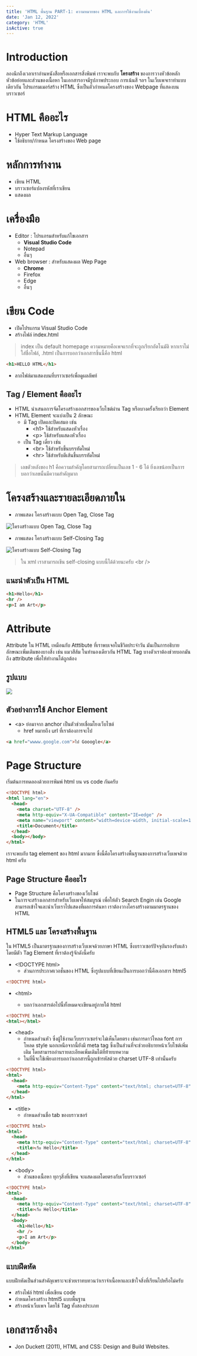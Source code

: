 ```yaml
---
title: 'HTML พื้นฐาน PART-1: ความหมายของ HTML และการใช้งานเบื้องต้น'
date: 'Jan 12, 2022'
category: 'HTML'
isActive: true
---
```


# Introduction

ลองนึกถึงเวลาเราอ่านหนังสือหรือเอกสารสิ่งพิมพ์ เราจะพบกับ **โครงสร้าง** ของการวางหัวข้อหลัก หัวข้อย่อยและส่วนของเนื้อหา ในเอกสารอาจมีรูปภาพประกอบ การเน้นสี ฯลฯ ในเว็บเพจเราทำแบบเดียวกัน โปรแกรมเมอร์สร้าง HTML ซึ่งเป็นตัวกำหนดโครงสร้างของ Webpage ที่แสดงบนบราวเซอร์

# HTML คืออะไร

- Hyper Text Markup Language
- ใช้อธิบาย/กำหนด โครงสร้างของ Web page

# หลักการทำงาน

- เขียน HTML
- บราวเซอร์แปลงรหัสที่เราเขียน
- แสดงผล

# เครื่องมือ

- Editor : โปรแกรมสำหรับแก้ไขเอกสาร
  - **Visual Studio Code**
  - Notepad
  - อื่นๆ
- Web browser : สำหรับแสดงผล Wep Page
  - **Chrome**
  - Firefox
  - Edge
  - อื่นๆ

# เขียน Code

- เปิดโปรแกรม Visual Studio Code
- สร้างไฟล์ index.html

> index เป็น default homepage ความหมายคือเพจแรกที่จะถูกเรียกอัตโนมัติ หากเราไม่ใส่ชื่อไฟล์, .html เป็นการบอกว่าเอกสารชิ้นนี้คือ html

```html
<h1>HELLO HTML</h1>
```

- ลากไฟล์มาแสดงบนที่บราวเซอร์เพื่อดูผลลัพท์

## Tag / Element คืออะไร

- HTML นำเสนอการจัดโครงสร้างเอกสารของเว็บไซต์ผ่าน Tag หรือบางครั้งเรียกว่า Element
- HTML Element จะแบ่งเป็น 2 ลักษณะ
  - มี Tag เปิดและปิดเสมอ เช่น
    - \<h1> ใช้สำหรับแสดงหัวเรื่อง
    - \<p> ใช้สำหรับแสดงหัวเรื่อง
  - เป็น Tag เดี่ยว เช่น
    - \<br> ใช้สำหรับขึ้นบรรทัดใหม่
    - \<hr> ใช้สำหรับตีเส้นขึ้นบรรทัดใหม่

> เลขตัวหลังของ h1 คือความสำคัญโดยสามารถเปลี่ยนเป็นเลข 1 - 6 ได้ ยิ่งเลขน้อยเป็นการบอกว่าเลขนั้นมีความสำคัญมาก

# โครงสร้างและรายละเอียดภายใน

- ภาพแสดง โครงสร้างแบบ Open Tag, Close Tag

![โครงสร้างแบบ Open Tag, Close Tag](tag-html-open-close.png)

- ภาพแสดง โครงสร้างแบบ Self-Closing Tag

![โครงสร้างแบบ Self-Closing Tag](self-closing-tag.png)

> ใน xml เราสามารถเขีน self-closing แบบนี้ได้ด้วยนะครับ \<br />

## แนะนำตัวเป็น HTML

```html
<h1>Hello</h1>
<hr />
<p>I am Art</p>
```

# Attribute

Attribute ใน HTML เหมือนกับ Atttibute ที่เราพบเจอในชีวิตประจำวัน มันเป็นการอธิบายลักษณะเพิ่มเติมของบางสิ่ง เช่น แมวสีส้ม ในทำนองเดียวกัน HTML Tag บางตัวเราต้องช่วยบอกมันถึง attribute เพื่อให้ทำงานได้ถูกต้อง

## รูปแบบ

![](html-attribute.png)

## ตัวอย่างการใช้ Anchor Element

- \<a> ย่อมาจาก anchor เป็นตัวช่วยเชื่อมโยงเว็บไซต์
  - href หมายถึง url ที่เราต้องการจะไป

```html
<a href="wwww.google.com">ไป Gooogle</a>
```

# Page Structure

เริ่มต้นการทดลองด้วยการพิมพ์ html บน vs code กันครับ

```html
<!DOCTYPE html>
<html lang="en">
  <head>
    <meta charset="UTF-8" />
    <meta http-equiv="X-UA-Compatible" content="IE=edge" />
    <meta name="viewport" content="width=device-width, initial-scale=1.0" />
    <title>Document</title>
  </head>
  <body></body>
</html>
```

เราจะพบกับ tag element ของ html มากมาย ซึ่งนี้คือโครงสร้างพื้นฐานของการสร้างเว็บเพจด้วย html ครับ

## Page Structure คืออะไร

- Page Structure คือโครงสร้างของเว็บไซต์
- ในการจะสร้างเอกสารสำหรับเว็บเพจให้สมบูรณ์ เพื่อให้ตัว Search Engin เช่น Google สามารถเข้าใจและนำเว็บเราไปแสดงที่ผลการค้นหา เราต้องวางโครงสร้างตามมาตรฐานของ HTML

## HTML5 และ โครงสร้างพื้นฐาน

ใน HTML5 เป็นมาตรฐานของการสร้างเว็บเพจด้วยภาษา HTML ซึ่งบราวเซอร์ปัจจุบันรองรับแล้ว โดยมีตัว Tag Element ที่เราต้องรู้จักดังนี้ครับ

- \<!DOCTYPE html>
  - ส่วนการประกาศเวอชั่นของ HTML ซึ่งรูปแบบที่เขียนเป็นการบอกว่านี้คือเอกสาร html5

```html
<!DOCTYPE html>
```

- \<html>

  - บอกว่าเอกสารต่อไปนี้ทั้งหมดจะเขียนอยู่ภายใต้ html

```html
<!DOCTYPE html>
<html></html>
```

- \<head>
  - กำหนดส่วนหัว ซึ่งผู้ใช้งานเว็บบราวเซอร์จะไม่เห็นโดยตรง เช่นการดาว์โหลด font การโหลด style นอกเหนือจากนี้ยังมี meta tag ซึ่งเป็นส่วนที่จะช่วยอธิบายหน้าเว็บไซต์เพิ่มเติม โดยสามารถอ่านรายละเอียดเพิ่มเติมได้ที่ท้ายบทความ
  - ในที่นี้จะใช้เพียงการบอกว่าเอกสารนี้ถูกเข้ารหัสด้วย charset UTF-8 เท่านั้นครับ

```html
<!DOCTYPE html>
<html>
  <head>
    <meta http-equiv="Content-Type" content="text/html; charset=UTF-8" />
  </head>
</html>
```

- \<title>
  - กำหนดส่วนชื่อ tab ของบราวเซอร์

```html
<!DOCTYPE html>
<html>
  <head>
    <meta http-equiv="Content-Type" content="text/html; charset=UTF-8" />
    <title>เว็บ Hello</title>
  </head>
</html>
```

- \<body>
  - ส่วนของเนื้อหา ทุกๆสิ่งที่เขียน จะแสดงผลโดยตรงกับเว็บบราวเซอร์

```html
<!DOCTYPE html>
<html>
  <head>
    <meta http-equiv="Content-Type" content="text/html; charset=UTF-8" />
    <title>เว็บ Hello</title>
  </head>
  <body>
    <h1>Hello</h1>
    <hr />
    <p>I am Art</p>
  </body>
</html>
```

## แบบฝึดหัด

แบบฝึกหัดเป็นส่วนสำคัญเพราะจะช่วยเราทบทวนว่าเราจำเนื้อหาและเข้าใจสิ่งที่เรียนไปหรือไม่ครับ

- สร้างไฟล์ html เพื่อเขียน code
- กำหนดโครงสร้าง html5 แบบพื้นฐาน
- สร้างหน้าเว็บเพจ โดยใช้ Tag ทั้งสองประเภท

# เอกสารอ้างอิง

- Jon Duckett (2011), HTML and CSS: Design and Build Websites.

